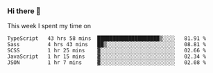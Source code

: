 ### Hi there 👋

<!--
**qiruohan/qiruohan** is a ✨ _special_ ✨ repository because its `README.md` (this file) appears on your GitHub profile.

Here are some ideas to get you started:

- 🔭 I’m currently working on ...
- 🌱 I’m currently learning ...
- 👯 I’m looking to collaborate on ...
- 🤔 I’m looking for help with ...
- 💬 Ask me about ...
- 📫 How to reach me: ...
- 😄 Pronouns: ...
- ⚡ Fun fact: ...
-->

This week I spent my time on 
<!--START_SECTION:waka-->
```text
TypeScript   43 hrs 58 mins  ████████████████████▒░░░░   81.91 % 
Sass         4 hrs 43 mins   ██▒░░░░░░░░░░░░░░░░░░░░░░   08.81 % 
SCSS         1 hr 25 mins    ▓░░░░░░░░░░░░░░░░░░░░░░░░   02.66 % 
JavaScript   1 hr 15 mins    ▓░░░░░░░░░░░░░░░░░░░░░░░░   02.34 % 
JSON         1 hr 7 mins     ▓░░░░░░░░░░░░░░░░░░░░░░░░   02.08 % 
```
<!--END_SECTION:waka-->
